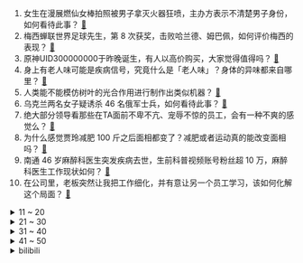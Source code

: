 1. 女生在漫展燃仙女棒拍照被男子拿灭火器狂喷，主办方表示不清楚男子身份，如何看待此事？ [:link:](https://www.zhihu.com/question/639595027)
2. 梅西蝉联世界足球先生，第 8 次获奖，击败哈兰德、姆巴佩，如何评价梅西的表现？ [:link:](https://www.zhihu.com/question/639703952)
3. 原神UID300000000于昨晚诞生，有人以高价购买，大家觉得值得吗？ [:link:](https://www.zhihu.com/question/639586758)
4. 身上有老人味可能是疾病信号，究竟什么是「老人味」？身体的异味都来自哪里？ [:link:](https://www.zhihu.com/question/639595342)
5. 人类能不能模仿树叶的光合作用进行制作出类似机器？ [:link:](https://www.zhihu.com/question/541649621)
6. 乌克兰两名女子疑诱杀 46 名俄军士兵，如何看待此事？ [:link:](https://www.zhihu.com/question/639545642)
7. 绝大部分领导看那些在TA面前不卑不亢、宠辱不惊的员工，会有一种不爽的感觉么？ [:link:](https://www.zhihu.com/question/639182013)
8. 为什么感觉贾玲减肥 100 斤之后面相都变了？减肥或者运动真的能改变面相吗？ [:link:](https://www.zhihu.com/question/639222327)
9. 南通 46 岁麻醉科医生突发疾病去世，生前科普视频账号粉丝超 10 万，麻醉科医生工作现状如何？ [:link:](https://www.zhihu.com/question/639602098)
10. 在公司里，老板突然让我把工作细化，并有意让另一个员工学习，该如何化解这个局面？ [:link:](https://www.zhihu.com/question/630371976)
<details>
<summary>11 ~ 20</summary>

11. 上海外卖小哥送外卖三年挣 102 万，对灵活就业的年轻人有什么启示？ [:link:](https://www.zhihu.com/question/639474379)
12. 追求性价比的极简婚礼走红，为何年轻人开始流行「三无婚礼」？背后反映出哪些社会现象？ [:link:](https://www.zhihu.com/question/639543788)
13. 电视剧《繁花》中爷叔是一个很厉害的人，被宝总称为老法师，当时那个年代真的会有这样的人吗？ [:link:](https://www.zhihu.com/question/637697519)
14. 大家都在steam上买过哪些现在很后悔的游戏？ [:link:](https://www.zhihu.com/question/638086309)
15. 《年会不能停》的原型是哪个公司？ [:link:](https://www.zhihu.com/question/637938014)
16. 早餐界的「爱马仕」桃园眷村现仅剩四家店还在营业，一根油条 8 元一碗豆浆 10 元，哪些信息值得关注？ [:link:](https://www.zhihu.com/question/639546812)
17. 为什么新加坡的高校排名这么高，甚至高过东京大学等强校？ [:link:](https://www.zhihu.com/question/637271298)
18. 高铁二等座 A~F 的乘坐体验不同，你是否支持设置价格差异（像硬卧一样）？ [:link:](https://www.zhihu.com/question/639552262)
19. 古代糖那么贵，冰糖葫芦真的是街头美食吗？ [:link:](https://www.zhihu.com/question/449213329)
20. 《繁花》中强总的砸盘只是为了吃宝总的持仓吗？ [:link:](https://www.zhihu.com/question/638857491)
</details>
<details>
<summary>21 ~ 30</summary>

21. 《繁花》中汪小姐的招商会为什么没人去？ [:link:](https://www.zhihu.com/question/638480589)
22. 如何让一个物理设定上接近无敌的角色合理的吃瘪？ [:link:](https://www.zhihu.com/question/639257672)
23. 央行开展 9950 亿元 1 年期 MLF 操作，利率维持不变，释放了什么信号？ [:link:](https://www.zhihu.com/question/639552185)
24. 猫咪明明看着熟睡中，叫一声又会动一下耳朵，这种情况到底是睡着了还是没睡着？ [:link:](https://www.zhihu.com/question/639207672)
25. 谷歌发布全新诊断对话式AI在测试中击败医生，通过了图灵测试，如何看待此研究？AI医疗未来会如何发展？ [:link:](https://www.zhihu.com/question/639540818)
26. 只看龙珠第一部，亚奇洛贝是不是个武道天才？ [:link:](https://www.zhihu.com/question/638849244)
27. 你觉得上学苦还是上班苦？ [:link:](https://www.zhihu.com/question/639332876)
28. 小腿粗真的没有长跑天赋吗? [:link:](https://www.zhihu.com/question/638873297)
29. 立「职场人设」突然走红，个体真的能把「工作人格」和「真实自我」长期分开？这是否是健康的应对？ [:link:](https://www.zhihu.com/question/636103514)
30. 如何在年终述职或报告中，做「恰到好处的自我批评」？ [:link:](https://www.zhihu.com/question/639212230)
</details>
<details>
<summary>31 ~ 40</summary>

31. 如何看待「天才美术生」刘星宇美术联考失利？ [:link:](https://www.zhihu.com/question/638984677)
32. 《黑土无言》第8集拍得如何？有哪些值得关注的剧情点？ [:link:](https://www.zhihu.com/question/639590327)
33. 养一只宠物的价值是什么？ [:link:](https://www.zhihu.com/question/639027196)
34. 太平洋岛国瑙鲁宣布与台湾「断交」，外交部回应「中方对瑙鲁决定表示赞赏和欢迎」，哪些信息值得关注？ [:link:](https://www.zhihu.com/question/639584799)
35. 工作上和自己的 mentor 处不来怎么办？内向的人在职场上真的难以「活」下去吗？ [:link:](https://www.zhihu.com/question/639485959)
36. 苹果官网罕见大降价，iPhone15 最高降 500 元，优惠力度如何？对提高销量帮助大吗？ [:link:](https://www.zhihu.com/question/639549512)
37. 同时考上了研究生和公务员，这种情况应该如何选择？ [:link:](https://www.zhihu.com/question/576359060)
38. 今年除夕夜你家是亲自动手包饺子吃，还是去买速冻饺子吃？ [:link:](https://www.zhihu.com/question/638476045)
39. 乐施会报告抨击富翁揽财加剧不平等，在过去两年中全球近 8 亿人工资落后于通货膨胀，哪些信息值得关注？ [:link:](https://www.zhihu.com/question/639608516)
40. 数据显示近 45% 基金经理从业年限不超 3 年，网友调侃「亏钱不需要经验」，有哪些信息值得关注？ [:link:](https://www.zhihu.com/question/639559493)
</details>
<details>
<summary>41 ~ 50</summary>

41. 哈尔滨爆火后，各地文旅连夜摇人宣传家乡，明星宣传对各地旅游经济帮助大吗？ [:link:](https://www.zhihu.com/question/639550430)
42. 给爱健身的朋友送什么礼物，能够提升健身体验？ [:link:](https://www.zhihu.com/question/633938757)
43. 卡塔尔亚洲杯韩国 3:1 巴林，如何评价这场比赛？ [:link:](https://www.zhihu.com/question/639639908)
44. 最高法「要求加大裁判文书上网力度，平衡好公开与隐私保护」，哪些信息值得关注？ [:link:](https://www.zhihu.com/question/639549174)
45. 媒体称访华归国，马尔代夫总统穆伊兹「对印度强硬表态」，哪些信息值得关注？ [:link:](https://www.zhihu.com/question/639552004)
46. 「爱攀比」是种怎样的心理？你生活中遇到过最爱攀比的人，都做过什么奇葩行为？ [:link:](https://www.zhihu.com/question/638902552)
47. 各位铲屎官有什么办法，可以让猫猫多喝水？ [:link:](https://www.zhihu.com/question/639483707)
48. 含有“远”字的古诗词有哪些？ [:link:](https://www.zhihu.com/question/639634416)
49. 你吃过哪些好吃但不起眼的小馆子？可以留下照片吗？ [:link:](https://www.zhihu.com/question/638216933)
50. 2024年，如何看待2023年国产二游手游黑马《重返未来:1999》? [:link:](https://www.zhihu.com/question/639164932)
</details><details>
<summary>bilibili</summary>

</details>